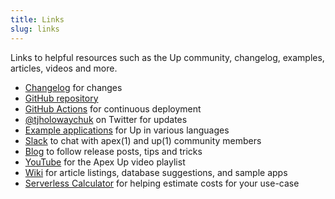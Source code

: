 ```yaml
---
title: Links
slug: links
---
```


Links to helpful resources such as the Up community, changelog, examples, articles, videos and more.

- [Changelog](https://github.com/apex/up/blob/master/History.md) for changes
- [GitHub repository](https://github.com/apex/up)
- [GitHub Actions](https://github.com/apex/actions) for continuous deployment
- [@tjholowaychuk](https://twitter.com/tjholowaychuk) on Twitter for updates
- [Example applications](https://github.com/apex/up-examples) for Up in various languages
- [Slack](https://chat.apex.sh/) to chat with apex(1) and up(1) community members
- [Blog](https://blog.apex.sh/) to follow release posts, tips and tricks
- [YouTube](https://www.youtube.com/watch?v=1wnSNj-jmo4&index=1&list=PLbFkWVvnVLnRP-E87Tqe6nYVjOk6461o0) for the Apex Up video playlist
- [Wiki](https://github.com/apex/up/wiki) for article listings, database suggestions, and sample apps
- [Serverless Calculator](http://serverlesscalc.com/) for helping estimate costs for your use-case
